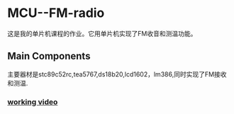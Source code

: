 # MCU--FM-radio
这是我的单片机课程的作业。它用单片机实现了FM收音和测温功能。
## Main Components
主要器材是stc89c52rc,tea5767,ds18b20,lcd1602，lm386,同时实现了FM接收和测温.

### [working video](https://www.bilibili.com/video/av74780614/)
